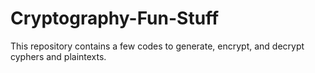 # Cryptography-Fun-Stuff
This repository contains a few codes to generate, encrypt, and decrypt cyphers and plaintexts.
